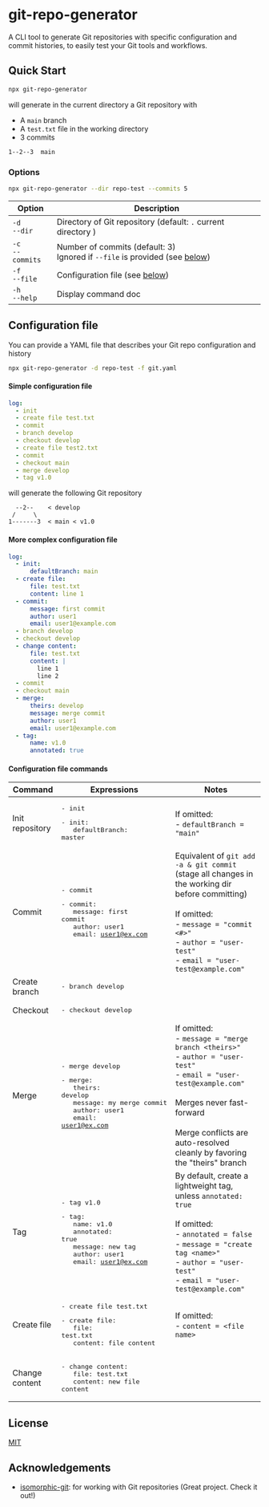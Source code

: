# git-repo-generator

A CLI tool to generate Git repositories with specific configuration and commit histories, to easily test your Git tools and workflows.

## Quick Start

```sh
npx git-repo-generator
```

will generate in the current directory a Git repository with

- A `main` branch
- A `test.txt` file in the working directory
- 3 commits

```
1--2--3  main
```

### Options

```sh
npx git-repo-generator --dir repo-test --commits 5
```

| Option                 | Description                                                                                             |
| ---------------------- | ------------------------------------------------------------------------------------------------------- |
| `-d` <br/> `--dir`     | Directory of Git repository (default: `.` current directory )                                           |
| `-c` <br/> `--commits` | Number of commits (default: 3) <br/> Ignored if `--file` is provided (see [below](#configuration-file)) |
| `-f` <br/> `--file`    | Configuration file (see [below](#configuration-file))                                                   |
| `-h` <br/> `--help`    | Display command doc                                                                                     |

## Configuration file

You can provide a YAML file that describes your Git repo configuration and history

```sh
npx git-repo-generator -d repo-test -f git.yaml
```

#### Simple configuration file

```yaml
log:
  - init
  - create file test.txt
  - commit
  - branch develop
  - checkout develop
  - create file test2.txt
  - commit
  - checkout main
  - merge develop
  - tag v1.0
```

will generate the following Git repository

```
  --2--    < develop
 /     \
1-------3  < main < v1.0
```

#### More complex configuration file

```yaml
log:
  - init:
      defaultBranch: main
  - create file:
      file: test.txt
      content: line 1
  - commit:
      message: first commit
      author: user1
      email: user1@example.com
  - branch develop
  - checkout develop
  - change content:
      file: test.txt
      content: |
        line 1
        line 2
  - commit
  - checkout main
  - merge:
      theirs: develop
      message: merge commit
      author: user1
      email: user1@example.com
  - tag:
      name: v1.0
      annotated: true
```

#### Configuration file commands

| Command         | Expressions                                                                                                                                                                                                                    | Notes                                                                                                                                                                                                                                            |
| --------------- | ------------------------------------------------------------------------------------------------------------------------------------------------------------------------------------------------------------------------------ | ------------------------------------------------------------------------------------------------------------------------------------------------------------------------------------------------------------------------------------------------ |
| Init repository | <pre>- init</pre> <pre>- init:<br>&nbsp;&nbsp;&nbsp;defaultBranch: master</pre>                                                                                                                                                | If omitted: <br> - `defaultBranch = "main"`                                                                                                                                                                                                      |
| Commit          | <pre>- commit</pre> <pre>- commit:<br>&nbsp;&nbsp;&nbsp;message: first commit<br>&nbsp;&nbsp;&nbsp;author: user1<br>&nbsp;&nbsp;&nbsp;email: user1@ex.com</pre>                                                                | Equivalent of `git add -a & git commit` (stage all changes in the working dir before committing)<br><br> If omitted: <br> - `message = "commit <#>"` <br> - `author = "user-test"`<br> - `email = "user-test@example.com"`                       |
| Create branch   | <pre>- branch develop</pre>                                                                                                                                                                                                    |
| Checkout        | <pre>- checkout develop</pre>                                                                                                                                                                                                  |
| Merge           | <pre>- merge develop</pre> <pre>- merge:<br>&nbsp;&nbsp;&nbsp;theirs: develop<br>&nbsp;&nbsp;&nbsp;message: my merge commit<br>&nbsp;&nbsp;&nbsp;author: user1<br>&nbsp;&nbsp;&nbsp;email: user1@ex.com</pre>                  | If omitted: <br> - `message = "merge branch <theirs>"` <br> - `author = "user-test"`<br> - `email = "user-test@example.com"`<br><br> Merges never fast-forward<br><br> Merge conflicts are auto-resolved cleanly by favoring the "theirs" branch |
| Tag             | <pre>- tag v1.0</pre> <pre>- tag:<br>&nbsp;&nbsp;&nbsp;name: v1.0<br>&nbsp;&nbsp;&nbsp;annotated: true<br>&nbsp;&nbsp;&nbsp;message: new tag<br>&nbsp;&nbsp;&nbsp;author: user1<br>&nbsp;&nbsp;&nbsp;email: user1@ex.com</pre> | By default, create a lightweight tag, unless `annotated: true`<br><br>If omitted: <br> - `annotated = false`<br> - `message = "create tag <name>"` <br> - `author = "user-test"`<br> - `email = "user-test@example.com"`                         |
| Create file     | <pre>- create file test.txt</pre> <pre>- create file:<br>&nbsp;&nbsp;&nbsp;file: test.txt<br>&nbsp;&nbsp;&nbsp;content: file content</pre>                                                                                     | If omitted: <br> - `content = <file name>`                                                                                                                                                                                                       |
| Change content  | <pre>- change content:<br>&nbsp;&nbsp;&nbsp;file: test.txt<br>&nbsp;&nbsp;&nbsp;content: new file content</pre>                                                                                                                |                                                                                                                                                                                                                                                  |

## License

[MIT](https://github.com/hhourani27/git-repo-generator/blob/main/LICENSE)

## Acknowledgements

- [isomorphic-git](https://github.com/isomorphic-git/isomorphic-git): for working with Git repositories (Great project. Check it out!)
